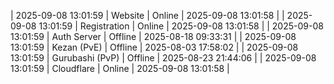 | 2025-09-08 13:01:59 | Website | Online | 2025-09-08 13:01:58 |
| 2025-09-08 13:01:59 | Registration | Online | 2025-09-08 13:01:58 |
| 2025-09-08 13:01:59 | Auth Server | Offline | 2025-08-18 09:33:31 |
| 2025-09-08 13:01:59 | Kezan (PvE) | Offline | 2025-08-03 17:58:02 |
| 2025-09-08 13:01:59 | Gurubashi (PvP) | Offline | 2025-08-23 21:44:06 |
| 2025-09-08 13:01:59 | Cloudflare | Online | 2025-09-08 13:01:58 |
